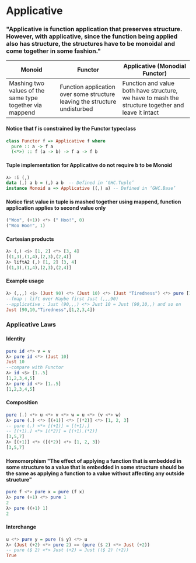 # Applicative

### "Applicative is function application that preserves structure. However, with applicative, since the function being applied also has structure, the structures have to be monoidal and come together in some fashion."

| Monoid | Functor | Applicative (Monodial Functor) |
| --- | --- | --- |
| Mashing two values of the same type together via mappend | Function application over some structure leaving the structure undisturbed | Function and value both have structure, we have to mash the structure together and leave it intact |

#### Notice that f is constrained by the Functor typeclass
```haskell
class Functor f => Applicative f where
  pure :: a -> f a
  (<*>) :: f (a -> b) -> f a -> f b
```

#### Tuple implementation for Applicative do not require b to be Monoid
```haskell
λ> :i (,)
data (,) a b = (,) a b 	-- Defined in ‘GHC.Tuple’
instance Monoid a => Applicative ((,) a) -- Defined in ‘GHC.Base’
```

#### Notice first value in tuple is mashed together using mappend, function application applies to second value only
```haskell
("Woo", (+1)) <*> (" Hoo!", 0)
("Woo Hoo!", 1)
```

#### Cartesian products
```haskell
λ> (,) <$> [1, 2] <*> [3, 4]
[(1,3),(1,4),(2,3),(2,4)]
λ> liftA2 (,) [1, 2] [3, 4]
[(1,3),(1,4),(2,3),(2,4)]
```

#### Example usage
```haskell
λ> (,,,) <$> (Just 90) <*> (Just 10) <*> (Just "Tiredness") <*> pure [1,2,3,4]
--fmap : lift over Maybe first Just (,,,90)
--applicative : Just (90,,,) <*> Just 10 = Just (90,10,,) and so on
Just (90,10,"Tiredness",[1,2,3,4])
```

### Applicative Laws

#### Identity
```haskell
pure id <*> v = v
λ> pure id <*> (Just 10)
Just 10
--compare with Functor
λ> id <$> [1..5]
[1,2,3,4,5]
λ> pure id <*> [1..5]
[1,2,3,4,5]
```
#### Composition
```haskell
pure (.) <*> u <*> v <*> w = u <*> (v <*> w)
λ> pure (.) <*> [(+1)] <*> [(*2)] <*> [1, 2, 3]
-- pure (.) <*> [(+1)] = [(+1).]
-- [(+1).] <*> [(*2)] = [(+1).(*2)]
[3,5,7]
λ> [(+1)] <*> ([(*2)] <*> [1, 2, 3])
[3,5,7]
```
#### Homomorphism "The effect of applying a function that is embedded in some structure to a value that is embedded in some structure should be the same as applying a function to a value without affecting any outside structure"
```haskell
pure f <*> pure x = pure (f x)
λ> pure (+1) <*> pure 1
2
λ> pure ((+1) 1)
2
```
#### Interchange
```haskell
u <*> pure y = pure ($ y) <*> u
λ> (Just (+2) <*> pure 2) == (pure ($ 2) <*> Just (+2))
-- pure ($ 2) <*> Just (+2) = Just (($ 2) (+2))
True
```
